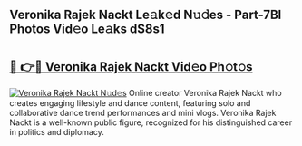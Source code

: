 ## Veronika Rajek Nackt Le𝚊k𝚎d N𝚞𝚍es - Part-7Bl Photos Vid𝚎o Le𝚊ks dS8s1

# <h2><a href="http://fb6qyz2.evod.top/?m=Veronika+Rajek+Nackt">🔗 👉🔴 Veronika Rajek Nackt Vid𝚎o Ph𝚘t𝚘s</a></h2>

[![Veronika Rajek Nackt N𝚞d𝚎s](https://i.imgur.com/8V9OHl7.gif)](http://fb6qyz2.evod.top/?m=Veronika+Rajek+Nackt)
Online creator Veronika Rajek Nackt who creates engaging lifestyle and dance content, featuring solo and collaborative dance trend performances and mini vlogs. Veronika Rajek Nackt is a well-known public figure, recognized for his distinguished career in politics and diplomacy. 
